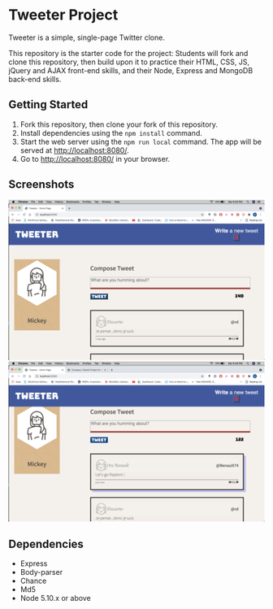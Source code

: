 # Tweeter Project

Tweeter is a simple, single-page Twitter clone.

This repository is the starter code for the project: Students will fork and clone this repository, then build upon it to practice their HTML, CSS, JS, jQuery and AJAX front-end skills, and their Node, Express and MongoDB back-end skills.

## Getting Started

1. Fork this repository, then clone your fork of this repository.
2. Install dependencies using the `npm install` command.
3. Start the web server using the `npm run local` command. The app will be served at <http://localhost:8080/>.
4. Go to <http://localhost:8080/> in your browser.

## Screenshots
!["The deafault home page for Tweeter"](https://github.com/96sMicks/Tweeter/blob/main/docs/Tweeter-homepage.png) 
!["Tweeter after a tweet has been posted"](https://github.com/96sMicks/Tweeter/blob/main/docs/Raptots-tweet.png)

## Dependencies

- Express
- Body-parser
- Chance
- Md5
- Node 5.10.x or above
